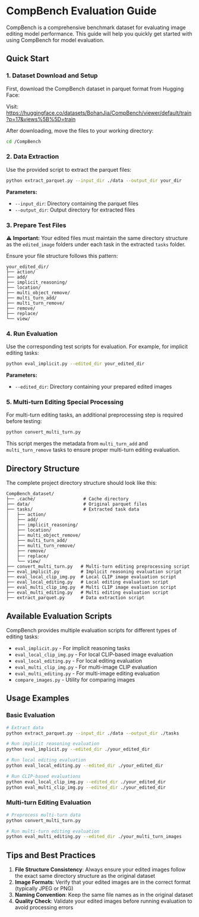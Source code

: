  # CompBench Evaluation Guide

   CompBench is a comprehensive benchmark dataset for evaluating image editing model performance. This guide will help you quickly get started with using CompBench for model evaluation.

   ## Quick Start

   ### 1. Dataset Download and Setup

   First, download the CompBench dataset in parquet format from Hugging Face:

   Visit: https://huggingface.co/datasets/BohanJia/CompBench/viewer/default/train?p=17&views%5B%5D=train

   After downloading, move the files to your working directory:

   ```bash
   cd /CompBench
   ```

   ### 2. Data Extraction

   Use the provided script to extract the parquet files:

   ```bash
   python extract_parquet.py --input_dir ./data --output_dir your_dir
   ```

   **Parameters:**

   - `--input_dir`: Directory containing the parquet files
   - `--output_dir`: Output directory for extracted files

   ### 3. Prepare Test Files

   ⚠️ **Important:** Your edited files must maintain the same directory structure as the `edited_image` folders under each task in the extracted `tasks` folder.

   Ensure your file structure follows this pattern:

   ```
   your_edited_dir/
   ├── action/
   ├── add/
   ├── implicit_reasoning/
   ├── location/
   ├── multi_object_remove/
   ├── multi_turn_add/
   ├── multi_turn_remove/
   ├── remove/
   ├── replace/
   └── view/
   ```

   ### 4. Run Evaluation

   Use the corresponding test scripts for evaluation. For example, for implicit editing tasks:

   ```bash
   python eval_implicit.py --edited_dir your_edited_dir
   ```

   **Parameters:**

   - `--edited_dir`: Directory containing your prepared edited images

   ### 5. Multi-turn Editing Special Processing

   For multi-turn editing tasks, an additional preprocessing step is required before testing:

   ```bash
   python convert_multi_turn.py
   ```

   This script merges the metadata from `multi_turn_add` and `multi_turn_remove` tasks to ensure proper multi-turn editing evaluation.

   ## Directory Structure

   The complete project directory structure should look like this:

   ```
   CompBench_dataset/
   ├── .cache/                  # Cache directory
   ├── data/                    # Original parquet files
   ├── tasks/                   # Extracted task data
   │   ├── action/
   │   ├── add/
   │   ├── implicit_reasoning/
   │   ├── location/
   │   ├── multi_object_remove/
   │   ├── multi_turn_add/
   │   ├── multi_turn_remove/
   │   ├── remove/
   │   ├── replace/
   │   └── view/
   ├── convert_multi_turn.py   # Multi-turn editing preprocessing script
   ├── eval_implicit.py        # Implicit reasoning evaluation script
   ├── eval_local_clip_img.py  # Local CLIP image evaluation script
   ├── eval_local_editing.py   # Local editing evaluation script
   ├── eval_multi_clip_img.py  # Multi CLIP image evaluation script
   ├── eval_multi_editing.py   # Multi editing evaluation script
   ├── extract_parquet.py      # Data extraction script
   ```

   ## Available Evaluation Scripts

   CompBench provides multiple evaluation scripts for different types of editing tasks:

   - `eval_implicit.py` - For implicit reasoning tasks
   - `eval_local_clip_img.py` - For local CLIP-based image evaluation
   - `eval_local_editing.py` - For local editing evaluation
   - `eval_multi_clip_img.py` - For multi-image CLIP evaluation
   - `eval_multi_editing.py` - For multi-image editing evaluation
   - `compare_images.py` - Utility for comparing images

   ## Usage Examples

   ### Basic Evaluation

   ```bash
   # Extract data
   python extract_parquet.py --input_dir ./data --output_dir ./tasks
   
   # Run implicit reasoning evaluation
   python eval_implicit.py --edited_dir ./your_edited_dir
   
   # Run local editing evaluation
   python eval_local_editing.py --edited_dir ./your_edited_dir
   
   # Run CLIP-based evaluations
   python eval_local_clip_img.py --edited_dir ./your_edited_dir
   python eval_multi_clip_img.py --edited_dir ./your_edited_dir
   ```

   ### Multi-turn Editing Evaluation

   ```bash
   # Preprocess multi-turn data
   python convert_multi_turn.py
   
   # Run multi-turn editing evaluation
   python eval_multi_editing.py --edited_dir ./your_multi_turn_images
   ```

   ## Tips and Best Practices

   1. **File Structure Consistency**: Always ensure your edited images follow the exact same directory structure as the original dataset
   2. **Image Formats**: Verify that your edited images are in the correct format (typically JPEG or PNG)
   3. **Naming Convention**: Keep the same file names as in the original dataset
   4. **Quality Check**: Validate your edited images before running evaluation to avoid processing errors

   
